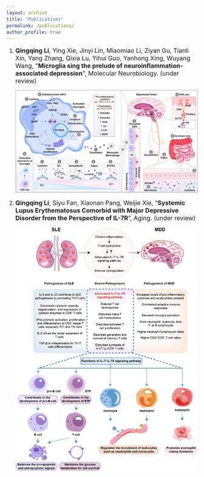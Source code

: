 ```yaml
---
layout: archive
title: "Publications"
permalink: /publications/
author_profile: true
---
```

1. <span style="font-size:16px;">**Qingqing Li**, Ying Xie, Jinyi Lin, Miaomiao Li, Ziyan Gu, Tianli Xin, Yang Zhang, Qixia Lu, Yihui Guo, Yanhong Xing, Wuyang Wang, "**Microglia sing the prelude of neuroinflammation-associated depression**", Molecular Neurobiology. (under review)</span>

   <img src="/images/1.png" width="500">

2. <span style="font-size:16px;">**Qingqing Li**, Siyu Fan, Xiaonan Pang, Weijie Xie, “**Systemic Lupus Erythematosus Comorbid with Major Depressive Disorder from the Perspective of IL-7R**”, Aging. (under review)

   <img src="/images/2.png" width="500">
